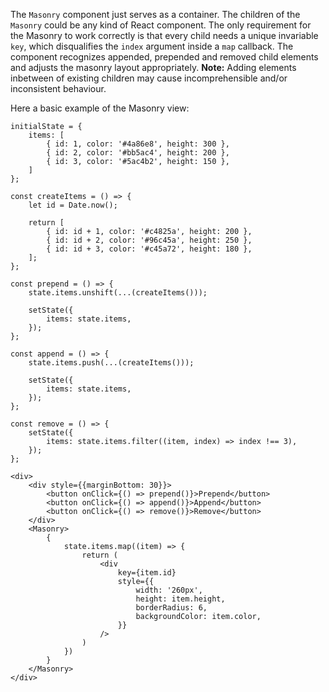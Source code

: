 The `Masonry` component just serves as a container. The children of the `Masonry` could be any kind of React component. 
The only requirement for the Masonry to work correctly is that every child needs a unique invariable `key`, which
disqualifies the `index` argument inside a `map` callback. The component recognizes appended, prepended and removed 
child elements and adjusts the masonry layout appropriately.
**Note:** Adding elements inbetween of existing children may cause incomprehensible and/or inconsistent behaviour. 

Here a basic example of the Masonry view:

```
initialState = {
    items: [
        { id: 1, color: '#4a86e8', height: 300 },
        { id: 2, color: '#bb5ac4', height: 200 },
        { id: 3, color: '#5ac4b2', height: 150 },
    ]
};

const createItems = () => {
    let id = Date.now();

    return [
        { id: id + 1, color: '#c4825a', height: 200 },
        { id: id + 2, color: '#96c45a', height: 250 },
        { id: id + 3, color: '#c45a72', height: 180 },
    ];
};

const prepend = () => {
    state.items.unshift(...(createItems()));

    setState({
        items: state.items,
    });
};

const append = () => {
    state.items.push(...(createItems()));

    setState({
        items: state.items,
    });
};

const remove = () => {
    setState({
        items: state.items.filter((item, index) => index !== 3),
    });
};

<div>
    <div style={{marginBottom: 30}}>
        <button onClick={() => prepend()}>Prepend</button>        
        <button onClick={() => append()}>Append</button>
        <button onClick={() => remove()}>Remove</button>
    </div>
    <Masonry>
        {
            state.items.map((item) => {
                return (
                    <div
                        key={item.id}
                        style={{
                            width: '260px',
                            height: item.height,
                            borderRadius: 6,
                            backgroundColor: item.color,
                        }}
                    />
                )
            })
        }
    </Masonry>
</div>
```
